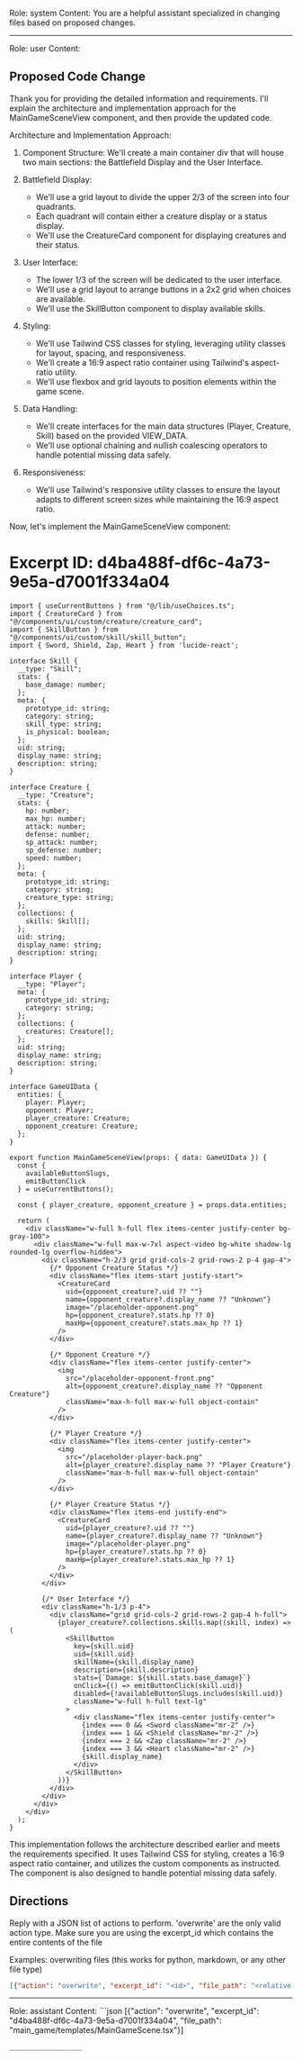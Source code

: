 Role: system
Content: You are a helpful assistant specialized in changing files based on proposed changes.
__________________
Role: user
Content: 
## Proposed Code Change
Thank you for providing the detailed information and requirements. I'll explain the architecture and implementation approach for the MainGameSceneView component, and then provide the updated code.

Architecture and Implementation Approach:

1. Component Structure:
   We'll create a main container div that will house two main sections: the Battlefield Display and the User Interface.

2. Battlefield Display:
   - We'll use a grid layout to divide the upper 2/3 of the screen into four quadrants.
   - Each quadrant will contain either a creature display or a status display.
   - We'll use the CreatureCard component for displaying creatures and their status.

3. User Interface:
   - The lower 1/3 of the screen will be dedicated to the user interface.
   - We'll use a grid layout to arrange buttons in a 2x2 grid when choices are available.
   - We'll use the SkillButton component to display available skills.

4. Styling:
   - We'll use Tailwind CSS classes for styling, leveraging utility classes for layout, spacing, and responsiveness.
   - We'll create a 16:9 aspect ratio container using Tailwind's aspect-ratio utility.
   - We'll use flexbox and grid layouts to position elements within the game scene.

5. Data Handling:
   - We'll create interfaces for the main data structures (Player, Creature, Skill) based on the provided VIEW_DATA.
   - We'll use optional chaining and nullish coalescing operators to handle potential missing data safely.

6. Responsiveness:
   - We'll use Tailwind's responsive utility classes to ensure the layout adapts to different screen sizes while maintaining the 16:9 aspect ratio.

Now, let's implement the MainGameSceneView component:

# Excerpt ID: d4ba488f-df6c-4a73-9e5a-d7001f334a04
```tsx main_game/templates/MainGameScene.tsx
import { useCurrentButtons } from "@/lib/useChoices.ts";
import { CreatureCard } from "@/components/ui/custom/creature/creature_card";
import { SkillButton } from "@/components/ui/custom/skill/skill_button";
import { Sword, Shield, Zap, Heart } from 'lucide-react';

interface Skill {
  __type: "Skill";
  stats: {
    base_damage: number;
  };
  meta: {
    prototype_id: string;
    category: string;
    skill_type: string;
    is_physical: boolean;
  };
  uid: string;
  display_name: string;
  description: string;
}

interface Creature {
  __type: "Creature";
  stats: {
    hp: number;
    max_hp: number;
    attack: number;
    defense: number;
    sp_attack: number;
    sp_defense: number;
    speed: number;
  };
  meta: {
    prototype_id: string;
    category: string;
    creature_type: string;
  };
  collections: {
    skills: Skill[];
  };
  uid: string;
  display_name: string;
  description: string;
}

interface Player {
  __type: "Player";
  meta: {
    prototype_id: string;
    category: string;
  };
  collections: {
    creatures: Creature[];
  };
  uid: string;
  display_name: string;
  description: string;
}

interface GameUIData {
  entities: {
    player: Player;
    opponent: Player;
    player_creature: Creature;
    opponent_creature: Creature;
  };
}

export function MainGameSceneView(props: { data: GameUIData }) {
  const {
    availableButtonSlugs,
    emitButtonClick
  } = useCurrentButtons();

  const { player_creature, opponent_creature } = props.data.entities;

  return (
    <div className="w-full h-full flex items-center justify-center bg-gray-100">
      <div className="w-full max-w-7xl aspect-video bg-white shadow-lg rounded-lg overflow-hidden">
        <div className="h-2/3 grid grid-cols-2 grid-rows-2 p-4 gap-4">
          {/* Opponent Creature Status */}
          <div className="flex items-start justify-start">
            <CreatureCard
              uid={opponent_creature?.uid ?? ""}
              name={opponent_creature?.display_name ?? "Unknown"}
              image="/placeholder-opponent.png"
              hp={opponent_creature?.stats.hp ?? 0}
              maxHp={opponent_creature?.stats.max_hp ?? 1}
            />
          </div>

          {/* Opponent Creature */}
          <div className="flex items-center justify-center">
            <img
              src="/placeholder-opponent-front.png"
              alt={opponent_creature?.display_name ?? "Opponent Creature"}
              className="max-h-full max-w-full object-contain"
            />
          </div>

          {/* Player Creature */}
          <div className="flex items-center justify-center">
            <img
              src="/placeholder-player-back.png"
              alt={player_creature?.display_name ?? "Player Creature"}
              className="max-h-full max-w-full object-contain"
            />
          </div>

          {/* Player Creature Status */}
          <div className="flex items-end justify-end">
            <CreatureCard
              uid={player_creature?.uid ?? ""}
              name={player_creature?.display_name ?? "Unknown"}
              image="/placeholder-player.png"
              hp={player_creature?.stats.hp ?? 0}
              maxHp={player_creature?.stats.max_hp ?? 1}
            />
          </div>
        </div>

        {/* User Interface */}
        <div className="h-1/3 p-4">
          <div className="grid grid-cols-2 grid-rows-2 gap-4 h-full">
            {player_creature?.collections.skills.map((skill, index) => (
              <SkillButton
                key={skill.uid}
                uid={skill.uid}
                skillName={skill.display_name}
                description={skill.description}
                stats={`Damage: ${skill.stats.base_damage}`}
                onClick={() => emitButtonClick(skill.uid)}
                disabled={!availableButtonSlugs.includes(skill.uid)}
                className="w-full h-full text-lg"
              >
                <div className="flex items-center justify-center">
                  {index === 0 && <Sword className="mr-2" />}
                  {index === 1 && <Shield className="mr-2" />}
                  {index === 2 && <Zap className="mr-2" />}
                  {index === 3 && <Heart className="mr-2" />}
                  {skill.display_name}
                </div>
              </SkillButton>
            ))}
          </div>
        </div>
      </div>
    </div>
  );
}
```

This implementation follows the architecture described earlier and meets the requirements specified. It uses Tailwind CSS for styling, creates a 16:9 aspect ratio container, and utilizes the custom components as instructed. The component is also designed to handle potential missing data safely.

## Directions
Reply with a JSON list of actions to perform. 'overwrite' are the only valid action type. 
Make sure you are using the excerpt_id which contains the entire contents of the file

Examples:
overwriting files (this works for python, markdown, or any other file type)
```json output_example1
[{"action": "overwrite", "excerpt_id": "<id>", "file_path": "<relative file path>"}]
```

__________________
Role: assistant
Content: ```json
[{"action": "overwrite", "excerpt_id": "d4ba488f-df6c-4a73-9e5a-d7001f334a04", "file_path": "main_game/templates/MainGameScene.tsx"}]
```
__________________
